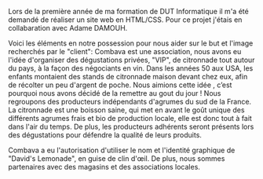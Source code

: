 Lors de la première année de ma formation de DUT Informatique il m'a été demandé de réaliser un site web en HTML/CSS. Pour ce projet j'étais en collabaration avec Adame DAMOUH.

Voici les éléments en notre possession pour nous aider sur le but et l'image recherchés par le "client": 
  Combava est une association, nous avons eu l'idée d'organiser des dégustations privées, "VIP", de citronnade tout autour du pays, à la façon des négociants en vin. 
  Dans les années 50 aux USA, les enfants montaient des stands de citronnade maison devant chez eux, afin de récolter un peu d'argent de poche. 
  Nous aimions cette idée , c’est pourquoi nous avons décidé de la remettre au gout du jour ! 
  Nous regroupons des producteurs indépendants d'agrumes du sud de la France. 
  La citronnade est une boisson saine, qui met en avant le goût unique des différents agrumes frais et bio de production locale, elle est donc tout à fait dans l'air du temps. 
  De plus, les producteurs adhérents seront présents lors des dégustations pour défendre la qualité de leurs produits. 
  
  
Combava a eu l'autorisation d'utiliser le nom et l'identité graphique de "David's Lemonade", en guise de clin d'œil. 
De plus, nous sommes partenaires avec des magasins et des associations locales.
